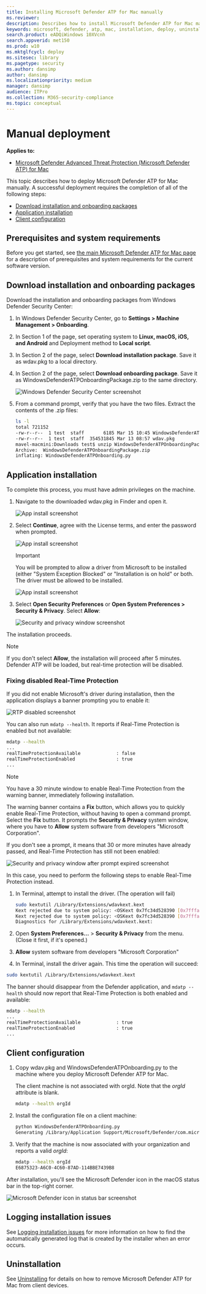 ```yaml
---
title: Installing Microsoft Defender ATP for Mac manually
ms.reviewer: 
description: Describes how to install Microsoft Defender ATP for Mac manually, from the command line.
keywords: microsoft, defender, atp, mac, installation, deploy, uninstallation, intune, jamf, macos, mojave, high sierra, sierra
search.product: eADQiWindows 10XVcnh
search.appverid: met150
ms.prod: w10
ms.mktglfcycl: deploy
ms.sitesec: library
ms.pagetype: security
ms.author: dansimp
author: dansimp
ms.localizationpriority: medium
manager: dansimp
audience: ITPro
ms.collection: M365-security-compliance 
ms.topic: conceptual
---
```


# Manual deployment

**Applies to:**

- [Microsoft Defender Advanced Threat Protection (Microsoft Defender ATP) for Mac](microsoft-defender-atp-mac.md)

This topic describes how to deploy Microsoft Defender ATP for Mac manually. A successful deployment requires the completion of all of the following steps:
- [Download installation and onboarding packages](#download-installation-and-onboarding-packages)
- [Application installation](#application-installation)
- [Client configuration](#client-configuration)

## Prerequisites and system requirements

Before you get started, see [the main Microsoft Defender ATP for Mac page](microsoft-defender-atp-mac.md) for a description of prerequisites and system requirements for the current software version.

## Download installation and onboarding packages

Download the installation and onboarding packages from Windows Defender Security Center:

1. In Windows Defender Security Center, go to **Settings > Machine Management > Onboarding**.
2. In Section 1 of the page, set operating system to **Linux, macOS, iOS, and Android** and Deployment method to **Local script**.
3. In Section 2 of the page, select **Download installation package**. Save it as wdav.pkg to a local directory.
4. In Section 2 of the page, select **Download onboarding package**. Save it as WindowsDefenderATPOnboardingPackage.zip to the same directory.

    ![Windows Defender Security Center screenshot](images/ATP_Portal_Onboarding_page.png)

5. From a command prompt, verify that you have the two files.
    Extract the contents of the .zip files:
  
    ```bash
    ls -l
    total 721152
    -rw-r--r--  1 test  staff       6185 Mar 15 10:45 WindowsDefenderATPOnboardingPackage.zip
    -rw-r--r--  1 test  staff  354531845 Mar 13 08:57 wdav.pkg
    mavel-macmini:Downloads test$ unzip WindowsDefenderATPOnboardingPackage.zip
    Archive:  WindowsDefenderATPOnboardingPackage.zip
    inflating: WindowsDefenderATPOnboarding.py
    ```

## Application installation

To complete this process, you must have admin privileges on the machine.

1. Navigate to the downloaded wdav.pkg in Finder and open it.

    ![App install screenshot](images/MDATP_28_AppInstall.png)

2. Select **Continue**, agree with the License terms, and enter the password when prompted.

    ![App install screenshot](images/MDATP_29_AppInstallLogin.png)

   > [!IMPORTANT]
   > You will be prompted to allow a driver from Microsoft to be installed (either "System Exception Blocked" or "Installation is on hold" or both. The driver must be allowed to be installed.

   ![App install screenshot](images/MDATP_30_SystemExtension.png)

3. Select **Open Security Preferences**  or **Open System Preferences > Security & Privacy**. Select **Allow**:

    ![Security and privacy window screenshot](images/MDATP_31_SecurityPrivacySettings.png)

The installation proceeds.

> [!NOTE]
> If you don't select **Allow**, the installation will proceed after 5 minutes. Defender ATP will be loaded, but real-time protection will be disabled.

### Fixing disabled Real-Time Protection

If you did not enable Microsoft's driver during installation, then the application displays a banner prompting you to enable it:

   ![RTP disabled screenshot](images/MDATP_32_Main_App_Fix.png)

You can also run ```mdatp --health```. It reports if Real-Time Protection is enabled but not available:

```bash
mdatp --health
...
realTimeProtectionAvailable             : false
realTimeProtectionEnabled               : true
...
```

> [!NOTE]
> You have a 30 minute window to enable Real-Time Protection from the warning banner, immediately following installation.

The warning banner contains a **Fix** button, which allows you to quickly enable Real-Time Protection, without having to open a command prompt. Select the **Fix** button. It prompts the **Security & Privacy** system window, where you have to **Allow** system software from developers "Microsoft Corporation".

If you don't see a prompt, it means that 30 or more minutes have already passed, and Real-Time Protection has still not been enabled:

![Security and privacy window after prompt expired screenshot](images/MDATP_33_SecurityPrivacySettings_NoPrompt.png)

In this case, you need to perform the following steps to enable Real-Time Protection instead.

1. In Terminal, attempt to install the driver. (The operation will fail)
    ```bash
    sudo kextutil /Library/Extensions/wdavkext.kext
    Kext rejected due to system policy: <OSKext 0x7fc34d528390 [0x7fffa74aa8e0]> { URL = "file:///Library/StagedExtensions/Library/Extensions/wdavkext.kext/", ID = "com.microsoft.wdavkext" }
    Kext rejected due to system policy: <OSKext 0x7fc34d528390 [0x7fffa74aa8e0]> { URL = "file:///Library/StagedExtensions/Library/Extensions/wdavkext.kext/", ID = "com.microsoft.wdavkext" }
    Diagnostics for /Library/Extensions/wdavkext.kext:
    ```

2. Open **System Preferences...** > **Security & Privacy** from the menu. (Close it first, if it's opened.)

3. **Allow** system software from developers "Microsoft Corporation"

4. In Terminal, install the driver again. This time the operation will succeed:

```bash
sudo kextutil /Library/Extensions/wdavkext.kext
```

The banner should disappear from the Defender application, and ```mdatp --health``` should now report that Real-Time Protection is both enabled and available:

```bash
mdatp --health
...
realTimeProtectionAvailable             : true
realTimeProtectionEnabled               : true
...
```

## Client configuration

1. Copy wdav.pkg and WindowsDefenderATPOnboarding.py to the machine where you deploy Microsoft Defender ATP for Mac.

    The client machine is not associated with orgId. Note that the *orgId* attribute is blank.

    ```bash
    mdatp --health orgId
    ```

2. Install the configuration file on a client machine:

    ```bash
    python WindowsDefenderATPOnboarding.py
    Generating /Library/Application Support/Microsoft/Defender/com.microsoft.wdav.atp.plist ... (You may be required to enter sudos password)
    ```

3. Verify that the machine is now associated with your organization and reports a valid *orgId*:

    ```bash
    mdatp --health orgId
    E6875323-A6C0-4C60-87AD-114BBE7439B8
    ```

After installation, you'll see the Microsoft Defender icon in the macOS status bar in the top-right corner.

   ![Microsoft Defender icon in status bar screenshot](images/MDATP_Icon_Bar.png)

## Logging installation issues

See [Logging installation issues](microsoft-defender-atp-mac-resources.md#logging-installation-issues) for more information on how to find the automatically generated log that is created by the installer when an error occurs.

## Uninstallation

See [Uninstalling](microsoft-defender-atp-mac-resources.md#uninstalling) for details on how to remove Microsoft Defender ATP for Mac from client devices.
